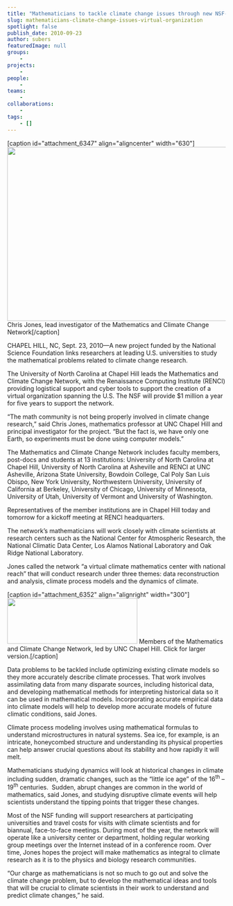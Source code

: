 ```yaml
---
title: "Mathematicians to tackle climate change issues through new NSF-funded virtual organization"
slug: mathematicians-climate-change-issues-virtual-organization
spotlight: false
publish_date: 2010-09-23
author: subers
featuredImage: null
groups:
    - 
projects:
    - 
people:
    - 
teams: 
    - 
collaborations:
    - 
tags:
    - []
---
```

[caption id="attachment_6347" align="aligncenter" width="630"]<img class="wp-image-6347 size-full" title="Chris Jones, lead investigator of the Mathematics and Climate Change Network" src="http://www.renci.org/wp-content/uploads/2010/09/math-climate-chris.jpg" alt="" width="630" height="401" /> Chris Jones, lead investigator of the Mathematics and Climate Change Network[/caption]

CHAPEL HILL, NC, Sept. 23, 2010—A new project funded by the National Science Foundation links researchers at leading U.S. universities to study the mathematical problems related to climate change research.

The University of North Carolina at Chapel Hill leads the Mathematics and Climate Change Network, with the Renaissance Computing Institute (RENCI) providing logistical support and cyber tools to support the creation of a virtual organization spanning the U.S. The NSF will provide $1 million a year for five years to support the network.<!--more-->

“The math community is not being properly involved in climate change research,” said Chris Jones, mathematics professor at UNC Chapel Hill and principal investigator for the project. “But the fact is, we have only one Earth, so experiments must be done using computer models.”

The Mathematics and Climate Change Network includes faculty members, post-docs and students at 13 institutions: University of North Carolina at Chapel Hill, University of North Carolina at Asheville and RENCI at UNC Asheville, Arizona State University, Bowdoin College, Cal Poly San Luis Obispo, New York University, Northwestern University, University of California at Berkeley, University of Chicago, University of Minnesota, University of Utah, University of Vermont and University of Washington.

Representatives of the member institutions are in Chapel Hill today and tomorrow for a kickoff meeting at RENCI headquarters.

The network’s mathematicians will work closely with climate scientists at research centers such as the National Center for Atmospheric Research, the National Climatic Data Center, Los Alamos National Laboratory and Oak Ridge National Laboratory.

Jones called the network “a virtual climate mathematics center with national reach” that will conduct research under three themes: data reconstruction and analysis, climate process models and the dynamics of climate.

[caption id="attachment_6352" align="alignright" width="300"]<a href="http://www.renci.org/wp-content/uploads/2010/09/math-climate-group.jpg"><img class="size-medium wp-image-6352" title="Members of the Mathematics and Climate Change Network, led by UNC Chapel Hill." src="http://www.renci.org/wp-content/uploads/2010/09/math-climate-group-300x105.jpg" alt="" width="300" height="105" /></a> Members of the Mathematics and Climate Change Network, led by UNC Chapel Hill. Click for larger version.[/caption]

Data problems to be tackled include optimizing existing climate models so they more accurately describe climate processes. That work involves assimilating data from many disparate sources, including historical data, and developing mathematical methods for interpreting historical data so it can be used in mathematical models. Incorporating accurate empirical data into climate models will help to develop more accurate models of future climatic conditions, said Jones.

Climate process modeling involves using mathematical formulas to understand microstructures in natural systems. Sea ice, for example, is an intricate, honeycombed structure and understanding its physical properties can help answer crucial questions about its stability and how rapidly it will melt.

Mathematicians studying dynamics will look at historical changes in climate including sudden, dramatic changes, such as the “little ice age” of the 16<sup>th</sup> – 19<sup>th</sup> centuries.  Sudden, abrupt changes are common in the world of mathematics, said Jones, and studying disruptive climate events will help scientists understand the tipping points that trigger these changes.

Most of the NSF funding will support researchers at participating universities and travel costs for visits with climate scientists and for biannual, face-to-face meetings. During most of the year, the network will operate like a university center or department, holding regular working group meetings over the Internet instead of in a conference room. Over time, Jones hopes the project will make mathematics as integral to climate research as it is to the physics and biology research communities.

“Our charge as mathematicians is not so much to go out and solve the climate change problem, but to develop the mathematical ideas and tools that will be crucial to climate scientists in their work to understand and predict climate changes,” he said.
